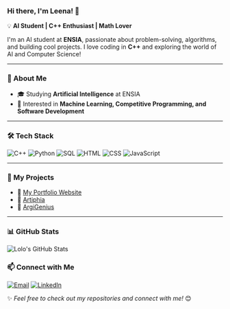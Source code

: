 ### Hi there, I'm Leena! 👋

💡 **AI Student | C++ Enthusiast | Math Lover**

I'm an AI student at **ENSIA**, passionate about problem-solving, algorithms, and building cool projects. I love coding in **C++** and exploring the world of AI and Computer Science!

---

### 🚀 About Me
- 🎓 Studying **Artificial Intelligence** at ENSIA
- 🔬 Interested in **Machine Learning, Competitive Programming, and Software Development**

---

### 🛠️ Tech Stack

![C++](https://img.shields.io/badge/C++-00599C?style=for-the-badge&logo=cplusplus&logoColor=white)
![Python](https://img.shields.io/badge/Python-3776AB?style=for-the-badge&logo=python&logoColor=white)
![SQL](https://img.shields.io/badge/SQL-4479A1?style=for-the-badge&logo=postgresql&logoColor=white)
![HTML](https://img.shields.io/badge/HTML-E34F26?style=for-the-badge&logo=html5&logoColor=white)
![CSS](https://img.shields.io/badge/CSS-1572B6?style=for-the-badge&logo=css3&logoColor=white)
![JavaScript](https://img.shields.io/badge/JavaScript-F7DF1E?style=for-the-badge&logo=javascript&logoColor=black)

---

### 📌 My Projects
- 🔹 [My Portfolio Website](https://lolo-ikh.github.io/portfolio-/newhome.html)
- 🔹 [Artiphia](https://github.com/ENSIA-AI/Art-phia)
- 🔹 [ArgiGenius](https://agrigenuis.malak-felioune.workers.dev/) 

---

### 📊 GitHub Stats
![Lolo's GitHub Stats](https://github-readme-stats.vercel.app/api?username=lolo-ikh&show_icons=true&theme=tokyonight)

### 📫 Connect with Me
[![Email](https://img.shields.io/badge/Email-D14836?style=for-the-badge&logo=gmail&logoColor=white)](mailto:leena.ikhlef@ensia.edu.dz)
[![LinkedIn](https://img.shields.io/badge/LinkedIn-0077B5?style=for-the-badge&logo=linkedin&logoColor=white)](https://www.linkedin.com/in/leena-ikhlef-5a12b130a/)

✨ _Feel free to check out my repositories and connect with me!_ 😊
